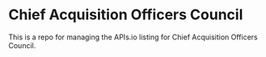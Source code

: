 # Chief Acquisition Officers Council
This is a repo for managing the APIs.io listing for Chief Acquisition Officers Council.